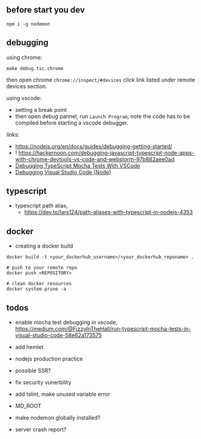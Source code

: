 
## before start you dev

```
npm i -g nodemon
```


## debugging
using chrome:

`make debug.tsc.chrome`

then open chrome `chrome://inspect/#devices` click link listed under remote devices section.

using vscode:
* setting a break point
* then open debug pannel, run `Launch Program`, note the code has to be compiled before starting a vscode debugger.



links:
* https://nodejs.org/en/docs/guides/debugging-getting-started/
* ! https://hackernoon.com/debugging-javascript-typescript-node-apps-with-chrome-devtools-vs-code-and-webstorm-97b882aee0ad
* [Debugging TypeScript Mocha Tests With VSCode](https://medium.com/@benlesh/debugging-typescript-mocha-tests-with-vscode-89310051531)
* [Debugging Visual Studio Code (Node)](https://www.youtube.com/watch?v=yFtU6_UaOtA)


## typescript

* typescript path alias, 
    * https://dev.to/lars124/path-aliases-with-typescript-in-nodejs-4353


## docker 

* creating a docker build
```
docker build -t <your_dockerhub_username>/<your_dockerhub_reponame> .

# push to your remote repo
docker push <REPOSITORY>

# clean docker resources
docker system prune -a
```

## todos

* enable mocha test debugging in vscode, https://medium.com/@FizzyInTheHall/run-typescript-mocha-tests-in-visual-studio-code-58e62a173575

* add hemlet
* nodejs production practice
* possible SSR?
* fix security vunerbility
* add tslint, make unused variable error
* MD_ROOT
* make nodemon globally installed?
* server crash report?

 

